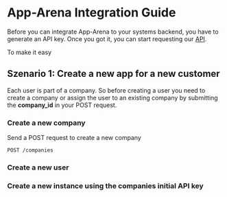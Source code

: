 # App-Arena Integration Guide #

Before you can integrate App-Arena to your systems backend, you have to generate an API key. Once you got it, you can start requesting our [API](api).

To make it easy 

## Szenario 1: Create a new app for a new customer
Each user is part of a company. So before creating a user you need to create a company or assign the user to an existing company by submitting the **company_id** in your POST request.

### Create a new company
Send a POST request to create a new company
    
    POST /companies
    

### Create a new user


### Create a new instance using the companies initial API key

